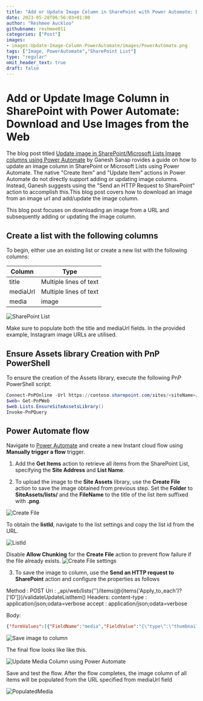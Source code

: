 ```yaml
---
title: "Add or Update Image Column in SharePoint with Power Automate: Download and Use Images from the Web"
date: 2023-05-28T06:56:03+01:00
author: "Reshmee Auckloo"
githubname: reshmee011
categories: ["Post"]
images:
- images:Update-Image-Column-PowerAutomate/images/PowerAutomate.png
tags: ["Image, PowerAutomate","SharePoint List"]
type: "regular"
omit_header_text: true
draft: false
---
```



# Add or Update Image Column in SharePoint with Power Automate: Download and Use Images from the Web

The blog post titled [Update image in SharePoint/Microsoft Lists Image columns using Power Automate](https://ganeshsanapblogs.wordpress.com/2022/10/20/update-image-in-sharepoint-microsoft-lists-image-columns-using-power-automate/) by Ganesh Sanap rovides a guide on how to update an image column in SharePoint or Microsoft Lists using Power Automate. The native "Create Item" and "Update Item" actions in Power Automate do not directly support adding or updating image columns. Instead, Ganesh suggests using the "Send an HTTP Request to SharePoint" action to accomplish this.This blog post covers how to download an image from an image url and add/update the image column.

This blog post focuses on downloading an image from a URL and subsequently adding or updating the image column. 

## Create a list with the following columns

To begin, either use an existing list or create a new list with the following columns:

| Column | Type            |
| --------- | ----------------- |
| title     | Multiple lines of text  |
| mediaUrl    | Multiple lines of text    |
| media    | image    |

![SharePoint List](../images/Update-Image-Column-PowerAutomate/SharePointList.png)

Make sure to populate both the title and mediaUrl fields. In the provided example, Instagram image URLs are utilised.

## Ensure Assets library Creation with PnP PowerShell

To ensure the creation of the Assets library, execute the following PnP PowerShell script:

```powerShell
Connect-PnPOnline -Url https://contoso.sharepoint.com/sites/<siteName>/ -Interactive
$web= Get-PnPWeb
$web.Lists.EnsureSiteAssetsLibrary()
Invoke-PnPQuery
```

## Power Automate flow 

Navigate to [Power Automate](https://make.powerautomate.com) and create a new Instant cloud flow using **Manually trigger a flow** trigger.

1. Add the **Get Items** action to retrieve all items from the SharePoint List, specifying the **Site Address** and **List Name**.

2. To upload the image to the **Site Assets** library, use the **Create File** action to save the image obtained from previous step. Set the **Folder** to  **SiteAssets/lists/<listId>** and the **FileName** to the title of the list item suffixed with **.png**. 

![Create File](../images/Update-Image-Column-PowerAutomate/CreateFile.png)

To obtain the **listId**, navigate to the list settings and copy the list id from the URL.

![ListId](../images/Update-Image-Column-PowerAutomate/listId.png)

Disable **Allow Chunking** for the **Create File** action to prevent flow failure if the file already exists.
![Create File settings](../images/Update-Image-Column-PowerAutomate/CreateFileSettings.png)

3. To save the image to column, use the **Send an HTTP request to SharePoint** action and configure the properties as follows

Method : POST
Uri : _api/web/lists('<listId>')/items(@{items('Apply_to_each')?['ID']})/validateUpdateListItem()
Headers: 
    content-type : application/json;odata=verbose
    accept : application/json;odata=verbose

Body: 
```json
{"formValues":[{"FieldName":"media","FieldValue":"{\"type\":\"thumbnail\",\"fileName\":\"@{items('Apply_to_each')?['Title']}.png\",\"fieldName\":\"media\",\"serverUrl\":\"https://contoso.sharepoint.com\",\"serverRelativeUrl\":\"/sites/siteName@{outputs('Create_file')?['body/Path']}\"}","HasException":false,"ErrorMessage":null}],"bNewDocumentUpdate":false,"checkInComment":null}
```
![Save image to column](../images/Update-Image-Column-PowerAutomate/SaveImageToColumn.png)

The final flow looks like like this.

![Update Media Column using Power Automate](../images/Update-Image-Column-PowerAutomate/UpdateMediaColumnFlow.png)

Save and test the flow. After the flow completes, the image column of all items will be populated from the URL specified from mediaUrl field

![PopulatedMedia](../images/Update-Image-Column-PowerAutomate/PopulatedMedia.png)


